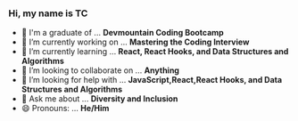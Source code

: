 ### Hi, my name is TC


- 🧐 I'm a graduate of ... **Devmountain Coding Bootcamp**
- 🔭 I’m currently working on ... **Mastering the Coding Interview**
- 🌱 I’m currently learning ... **React, React Hooks, and Data Structures and Algorithms**
- 👯 I’m looking to collaborate on ... **Anything**
- 🤔 I’m looking for help with ... **JavaScript,React,React Hooks, and Data Structures and Algorithms**
- 💬 Ask me about ... **Diversity and Inclusion**
- 😄 Pronouns: ... **He/Him**
